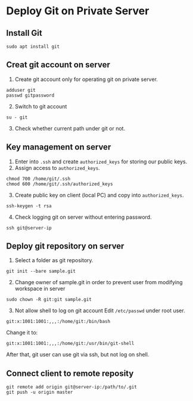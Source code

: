 # Deploy Git on Private Server

## Install Git 
```
sudo apt install git
```

## Creat git account on server
1. Create git account only for operating git on private server. 
```
adduser git
passwd gitpassword
```
2. Switch to git account
```
su - git
```
3. Check whether current path under git or not.
   
## Key management on server
1. Enter into `.ssh` and create `authorized_keys` for storing our public keys. 
2. Assign access to `authorized_keys`. 
```
chmod 700 /home/git/.ssh
chmod 600 /home/git/.ssh/authorized_keys
```
3. Create public key on client (local PC) and copy into `authorized_keys`.
```
ssh-keygen -t rsa
```
4. Check logging git on server without entering password. 
```
ssh git@server-ip
```

## Deploy git repository on server
1. Select a folder as git repository.
```
git init --bare sample.git
```
2. Change owner of sample.git in order to prevent user from modifying workspace in server
```
sudo chown -R git:git sample.git
```
3. Not allow shell to log on git account
Edit `/etc/passwd` under root user.
```
git:x:1001:1001:,,,:/home/git:/bin/bash
```
Change it to:
```
git:x:1001:1001:,,,:/home/git:/usr/bin/git-shell
```
After that, git user can use git via ssh, but not log on shell. 

## Connect client to remote reposity
```
git remote add origin git@server-ip:/path/to/.git
git push -u origin master
```




